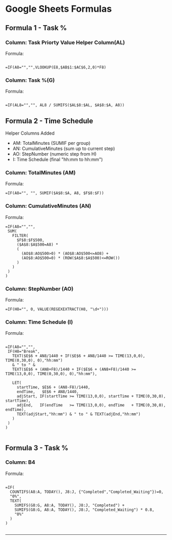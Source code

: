 # Google Sheets Formulas

## Formula 1 - Task %
### Column: Task Priorty Value Helper Column(AL)
Formula:
```

=IF(A8="","",VLOOKUP(E8,$AB$1:$AC$6,2,0)*F8)

```
### Column: Task %(G)
Formula:
```

=IF(AL8="","", AL8 / SUMIFS($AL$8:$AL, $A$8:$A, A8))

```

## Formula 2 - Time Schedule

Helper Columns Added

- AM: TotalMinutes (SUMIF per group)
- AN: CumulativeMinutes (sum up to current step)
- AO: StepNumber (numeric step from H)
- I: Time Schedule (final "hh:mm to hh:mm")
### Column: TotalMinutes (AM)
Formula:
```
=IF(A8="", "", SUMIF($A$8:$A, A8, $F$8:$F))
```
### Column: CumulativeMinutes (AN)
Formula:
```
=IF(A8="","",
 SUM(
   FILTER(
     $F$8:$F$500,
     ($A$8:$A$500=A8) * 
     (
       (AO$8:AO$500>0) * (AO$8:AO$500<=AO8) + 
       (AO$8:AO$500=0) * (ROW($A$8:$A$500)<=ROW())
     )
   )
 )
)

```
### Column: StepNumber (AO)
Formula:
```
=IF(H8="", 0, VALUE(REGEXEXTRACT(H8, "\d+")))
```
### Column: Time Schedule (I)
Formula:
```

=IF(A8="","",
 IF(H8="Break",
   TEXT($E$6 + AN8/1440 + IF($E$6 + AN8/1440 >= TIME(13,0,0), TIME(0,30,0), 0),"hh:mm")
   & " to " &
   TEXT($E$6 + (AN8+F8)/1440 + IF($E$6 + (AN8+F8)/1440 >= TIME(13,0,0), TIME(0,30,0), 0),"hh:mm"),

   LET(
     startTime, $E$6 + (AN8-F8)/1440,
     endTime,   $E$6 + AN8/1440,
     adjStart, IF(startTime >= TIME(13,0,0), startTime + TIME(0,30,0), startTime),
     adjEnd,   IF(endTime   >= TIME(13,0,0), endTime   + TIME(0,30,0), endTime),
     TEXT(adjStart,"hh:mm") & " to " & TEXT(adjEnd,"hh:mm")
   )
 )
)


```
## Formula 3 - Task %
### Column: B4
Formula:
```

=IF(
  COUNTIFS(A8:A, TODAY(), J8:J, {"Completed","Completed_Waiting"})=0,
  "0%",
  TEXT(
    SUMIFS(G8:G, A8:A, TODAY(), J8:J, "Completed") +
    SUMIFS(G8:G, A8:A, TODAY(), J8:J, "Completed_Waiting") * 0.8,
    "0%"
  )
)


```
---

